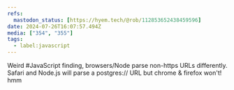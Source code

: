```yaml
---
refs:
  mastodon_status: [https://hyem.tech/@rob/112853652438459596]
date: 2024-07-26T16:07:57.494Z
media: ["354", "355"]
tags:
  - label:javascript
---
```


Weird #JavaScript finding, browsers/Node parse non-https URLs differently. Safari and Node.js will parse a postgres:// URL but chrome & firefox won't! hmm
